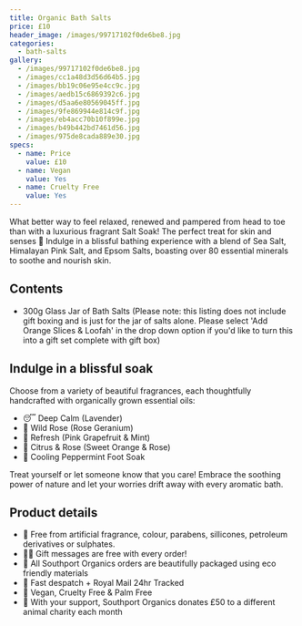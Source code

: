```yaml
---
title: Organic Bath Salts
price: £10
header_image: /images/99717102f0de6be8.jpg
categories:
  - bath-salts
gallery:
  - /images/99717102f0de6be8.jpg
  - /images/cc1a48d3d56d64b5.jpg
  - /images/bb19c06e95e4cc9c.jpg
  - /images/aedb15c6869392c6.jpg
  - /images/d5aa6e80569045ff.jpg
  - /images/9fe869944e814c9f.jpg
  - /images/eb4acc70b10f899e.jpg
  - /images/b49b442bd7461d56.jpg
  - /images/975de8cada889e30.jpg
specs:
  - name: Price
    value: £10
  - name: Vegan
    value: Yes
  - name: Cruelty Free
    value: Yes
---
```


What better way to feel relaxed, renewed and pampered from head to toe than with a luxurious fragrant Salt Soak! The perfect treat for skin and senses 🛁 Indulge in a blissful bathing experience with a blend of Sea Salt, Himalayan Pink Salt, and Epsom Salts, boasting over 80 essential minerals to soothe and nourish skin.

## Contents

- 300g Glass Jar of Bath Salts (Please note: this listing does not include gift boxing and is just for the jar of salts alone. Please select 'Add Orange Slices & Loofah' in the drop down option if you'd like to turn this into a gift set complete with gift box)

## Indulge in a blissful soak

Choose from a variety of beautiful fragrances, each thoughtfully handcrafted with organically grown essential oils:

- 😴 Deep Calm (Lavender)
- 🌹 Wild Rose (Rose Geranium)
- 🌿 Refresh (Pink Grapefruit & Mint)
- 🍊 Citrus & Rose (Sweet Orange & Rose)
- 🧊 Cooling Peppermint Foot Soak

Treat yourself or let someone know that you care! Embrace the soothing power of nature and let your worries drift away with every aromatic bath.

## Product details

- 🍊 Free from artificial fragrance, colour, parabens, sillicones, petroleum derivatives or sulphates.
- ✍🏼 Gift messages are free with every order!
- 🌿 All Southport Organics orders are beautifully packaged using eco friendly materials
- 📮 Fast despatch + Royal Mail 24hr Tracked
- 🐰 Vegan, Cruelty Free & Palm Free
- 🐾 With your support, Southport Organics donates £50 to a different animal charity each month
